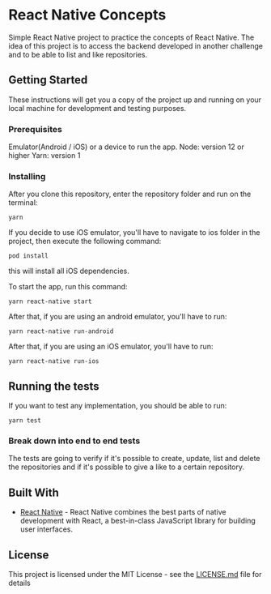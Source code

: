 # React Native Concepts

Simple React Native project to practice the concepts of React Native. The idea of this project is to access the backend developed in another challenge and to be able to list and like repositories.

## Getting Started

These instructions will get you a copy of the project up and running on your local machine for development and testing purposes.

### Prerequisites

Emulator(Android / iOS) or a device to run the app. 
Node: version 12 or higher
Yarn: version 1

### Installing

After you clone this repository, enter the repository folder and run on the terminal:
```
yarn
```
If you decide to use iOS emulator, you'll have to navigate to ios folder in the project, then execute the following command: 
```
pod install
```
this will install all iOS dependencies.

To start the app, run this command:

```
yarn react-native start
```

After that, if you are using an android emulator, you'll have to run:
```
yarn react-native run-android
```
After that, if you are using an iOS emulator, you'll have to run:
```
yarn react-native run-ios
```

## Running the tests

If you want to test any implementation, you should be able to run:

```
yarn test
```

### Break down into end to end tests

The tests are going to verify if it's possible to create, update, list and delete the repositories and if it's possible to give a like to a certain repository.


## Built With

* [React Native](https://reactnative.dev/) - React Native combines the best parts of native development with React, a best-in-class JavaScript library for building user interfaces.


## License

This project is licensed under the MIT License - see the [LICENSE.md]() file for details


